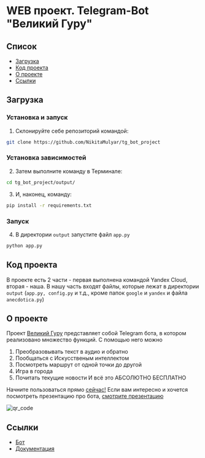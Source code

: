# WEB проект. Telegram-Bot "Великий Гуру"

## Список

- [Загрузка](#Загрузка)
- [Код проекта](#Код-проекта)
- [О проекте](#О-проекте)
- [Ссылки](#ссылки)

## Загрузка

### Установка и запуск

1) Склонируйте себе репозиторий командой:
```bash
git clone https://github.com/NikitaMulyar/tg_bot_project
```

### Установка зависимостей
2) Затем выполните команду в Терминале:
```bash
cd tg_bot_project/output/
```

3) И, наконец, команду:
```bash
pip install -r requirements.txt
```

### Запуск
4) В директории `output` запустите файл `app.py`
```bash
python app.py
```

## Код проекта
В проекте есть 2 части - первая выполнена командой Yandex Cloud, вторая - наша. В нашу часть входят файлы, которые лежат в директории `output`
(`app.py, config.py` и т.д., кроме папок `google` и `yandex` и файла `anecdotica.py`)

## О проекте

Проект [Великий Гуру](https://t.me/guru1514_bot) представляет собой Telegram бота, в котором реализовано множество функций. 
С помощью него можно
1) Преобразовывать текст в аудио и обратно 
2) Пообщаться с Искусственым интеллектом
3) Посмотреть маршрут от одной точки до другой
4) Игра в города
5) Почитать текущие новости
И всё это АБСОЛЮТНО БЕСПЛАТНО

Начните пользоваться прямо [сейчас!](https://t.me/guru1514_bot)
Если вам интересно и хочется посмотреть презентацию про бота, [смотрите презентацию](https://github.com/NikitaMulyar/tg_bot_project/blob/main/защита%20проекта.pdf)

![qr_code](https://github.com/NikitaMulyar/tg_bot_project/blob/main/qr_code.png)

## Ссылки

* [Бот](https://t.me/guru1514_bot)
* [Документация](https://telegra.ph/Kak-polzovatsya-botom-Velikij-Guru-opisanie-komand-04-16)
